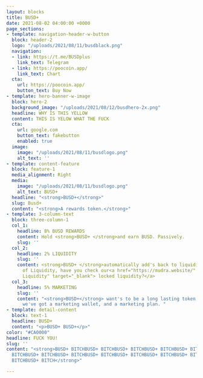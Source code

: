 ```yaml
---
layout: blocks
title: BUSD+
date: 2021-08-02 04:00:00 +0000
page_sections:
- template: navigation-header-w-button
  block: header-2
  logo: "/uploads/2021/08/11/busdblack.png"
  navigation:
  - link: https://t.me/BUSDplus
    link_text: Telegram
  - link: https://poocoin.app/
    link_text: Chart
  cta:
    url: https://poocoin.app/
    button_text: Buy Now
- template: hero-banner-w-image
  block: hero-2
  background_image: "/uploads/2021/08/12/busdhero-2x.png"
  headline: WHY IS THIS YELLOW
  content: THIS IS YELOW WHAT THE FUCK
  cta:
    url: google.com
    button_text: fakebutton
    enabled: true
  image:
    image: "/uploads/2021/08/11/busdlogo.png"
    alt_text: ''
- template: content-feature
  block: feature-1
  media_alignment: Right
  media:
    image: "/uploads/2021/08/11/busdlogo.png"
    alt_text: BUSD+
  headline: "<strong>BUSD+</strong>"
  slug: Busd+
  content: "<strong>A rewards token.</strong>"
- template: 3-column-text
  block: three-column-1
  col_1:
    headline: 8% BUSD REWARDS
    content: Hold <strong>BUSD+ </strong>and earn BUSD. Passively.
    slug: ''
  col_2:
    headline: 2% LIQUIDITY
    slug: ''
    content: <strong>BUSD+ </strong>automatically add's back to liquidity. Speaking
      of Liquidity, have you check our<a href="https://mudra.website/" title="Locked
      Liquidity" target="_blank"> locked liquidity?</a>
  col_3:
    headline: 5% MARKETING
    slug: ''
    content: "<strong>BUSD+</strong> want's to be a long lasting token. That's why
      we've got a marketing wallet, and a marketing plan. "
- template: detail-content
  block: text-1
  headline: BUSD+
  content: "<p>BUSD+ BUSD+</p>"
color: "#CA0000"
headline: FUCK YOU!
slug: ''
content: "<strong>BUSD+ BITCHBUSD+ BITCHBUSD+ BITCHBUSD+ BITCHBUSD+ BITCHBUSD+ BITCHBUSD+
  BITCHBUSD+ BITCHBUSD+ BITCHBUSD+ BITCHBUSD+ BITCHBUSD+ BITCHBUSD+ BITCHBUSD+ BITCHBUSD+
  BITCHBUSD+ BITCH</strong>"

---
```


